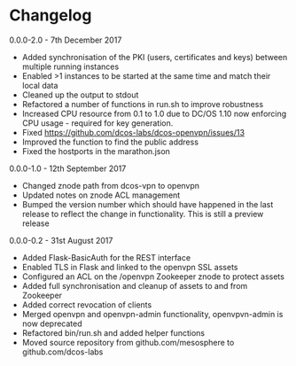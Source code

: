 Changelog
===============

0.0.0-2.0 - 7th December 2017

- Added synchronisation of the PKI (users, certificates and keys) between multiple running instances
- Enabled >1 instances to be started at the same time and match their local data
- Cleaned up the output to stdout
- Refactored a number of functions in run.sh to improve robustness
- Increased CPU resource from 0.1 to 1.0 due to DC/OS 1.10 now enforcing CPU usage - required for key generation.
- Fixed https://github.com/dcos-labs/dcos-openvpn/issues/13
- Improved the function to find the public address
- Fixed the hostports in the marathon.json

0.0.0-1.0 - 12th September 2017

- Changed znode path from dcos-vpn to openvpn
- Updated notes on znode ACL management
- Bumped the version number which should have happened in the last release to reflect the change in functionality.  This is still a preview release

0.0.0-0.2 - 31st August 2017

- Added Flask-BasicAuth for the REST interface
- Enabled TLS in Flask and linked to the openvpn SSL assets
- Configured an ACL on the /openvpn Zookeeper znode to protect assets
- Added full synchronisation and cleanup of assets to and from Zookeeper
- Added correct revocation of clients
- Merged openvpn and openvpn-admin functionality, openvpvn-admin is now deprecated
- Refactored bin/run.sh and added helper functions
- Moved source repository from github.com/mesosphere to github.com/dcos-labs
